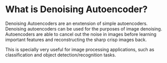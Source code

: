 # What is Denoising Autoencoder?

Denoising Autoencoders are an enxtension of simple autoencoders.
Denoising autoencoders can be used for the purposes of image denoising.
Autoencoders are able to cancel out the noise in images before learning
important features and reconstructing the sharp crisp images back.

This is specially very useful for image processing applications, such as 
classification and object detection/recognition tasks.
